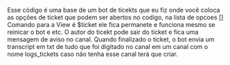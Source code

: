 Esse código é uma base de um bot de ticekts que eu fiz onde você coloca as opções de ticket que podem ser abertos no codigo, na lista de opcoes []
Comando para a View é $ticket ele fica permanete e funciona mesmo se reinicar o bot e etc.
O autor do ticekt pode sair do ticket e fica uma mensagem de aviso no canal. 
Quando finalizado o ticket, o bot envia um transcript em txt de tudo que foi digitado no canal em um canal com o nome logs_tickets caso não tenha esse canal terá que criar.

